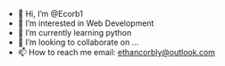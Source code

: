 - 👋 Hi, I’m @Ecorb1
- 👀 I’m interested in Web Development 
- 🌱 I’m currently learning python
- 💞️ I’m looking to collaborate on ...
- 📫 How to reach me email: ethancorbly@outlook.com

<!---
Ecorb1/Ecorb1 is a ✨ special ✨ repository because its `README.md` (this file) appears on your GitHub profile.
You can click the Preview link to take a look at your changes.
--->
